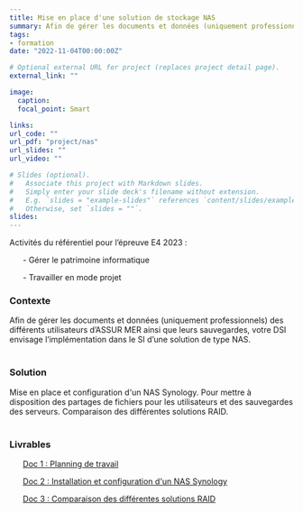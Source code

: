```yaml
---
title: Mise en place d'une solution de stockage NAS
summary: Afin de gérer les documents et données (uniquement professionnels) des différents utilisateurs d’Assurmer ainsi que leurs sauvegardes, votre DSI envisage l’implémentation dans le SI d’une solution de type NAS.
tags:
- formation
date: "2022-11-04T00:00:00Z"

# Optional external URL for project (replaces project detail page).
external_link: ""

image:
  caption: 
  focal_point: Smart

links:
url_code: ""
url_pdf: "project/nas"
url_slides: ""
url_video: ""

# Slides (optional).
#   Associate this project with Markdown slides.
#   Simply enter your slide deck's filename without extension.
#   E.g. `slides = "example-slides"` references `content/slides/example-slides.md`.
#   Otherwise, set `slides = ""`.
slides:
---
```


Activités du référentiel pour l’épreuve E4 2023 :

<ul>- Gérer le patrimoine informatique</ul>
<ul>- Travailler en mode projet</ul>

<h3>Contexte</h3>
Afin de gérer les documents et données (uniquement professionnels) des différents utilisateurs d’ASSUR MER ainsi que leurs sauvegardes, votre DSI envisage l’implémentation dans le SI d’une solution de type NAS. 
<br>
<br>
<h3>Solution</h3>
Mise en place et configuration d'un NAS Synology. Pour mettre à disposition des partages de fichiers pour les utilisateurs et des sauvegardes des serveurs. Comparaison des différentes solutions RAID.
<br>
<br>
<h3>Livrables</h3>
<ul><a href="planning_nas.pdf">Doc 1 : Planning de travail</a></ul>
<ul><a href="install_nas.pdf">Doc 2 : Installation et configuration d'un NAS Synology</a></ul>
<ul><a href="comparaison_raid.pdf">Doc 3 : Comparaison des différentes solutions RAID</a></ul>

